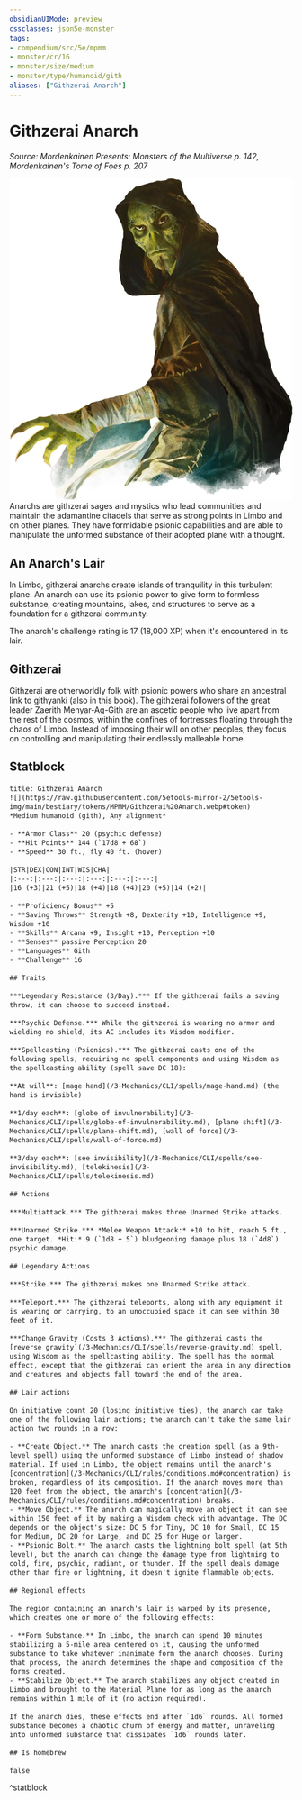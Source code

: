 ```yaml
---
obsidianUIMode: preview
cssclasses: json5e-monster
tags:
- compendium/src/5e/mpmm
- monster/cr/16
- monster/size/medium
- monster/type/humanoid/gith
aliases: ["Githzerai Anarch"]
---
```

# Githzerai Anarch
*Source: Mordenkainen Presents: Monsters of the Multiverse p. 142, Mordenkainen's Tome of Foes p. 207*  

![](https://raw.githubusercontent.com/5etools-mirror-2/5etools-img/main/bestiary/MPMM/Githzerai%20Anarch.webp#right)  
Anarchs are githzerai sages and mystics who lead communities and maintain the adamantine citadels that serve as strong points in Limbo and on other planes. They have formidable psionic capabilities and are able to manipulate the unformed substance of their adopted plane with a thought.

## An Anarch's Lair

In Limbo, githzerai anarchs create islands of tranquility in this turbulent plane. An anarch can use its psionic power to give form to formless substance, creating mountains, lakes, and structures to serve as a foundation for a githzerai community.

The anarch's challenge rating is 17 (18,000 XP) when it's encountered in its lair.

## Githzerai

Githzerai are otherworldly folk with psionic powers who share an ancestral link to githyanki (also in this book). The githzerai followers of the great leader Zaerith Menyar-Ag-Gith are an ascetic people who live apart from the rest of the cosmos, within the confines of fortresses floating through the chaos of Limbo. Instead of imposing their will on other peoples, they focus on controlling and manipulating their endlessly malleable home.


## Statblock

```ad-statblock
title: Githzerai Anarch
![](https://raw.githubusercontent.com/5etools-mirror-2/5etools-img/main/bestiary/tokens/MPMM/Githzerai%20Anarch.webp#token)
*Medium humanoid (gith), Any alignment*

- **Armor Class** 20 (psychic defense)
- **Hit Points** 144 (`17d8 + 68`) 
- **Speed** 30 ft., fly 40 ft. (hover)

|STR|DEX|CON|INT|WIS|CHA|
|:---:|:---:|:---:|:---:|:---:|:---:|
|16 (+3)|21 (+5)|18 (+4)|18 (+4)|20 (+5)|14 (+2)|

- **Proficiency Bonus** +5
- **Saving Throws** Strength +8, Dexterity +10, Intelligence +9, Wisdom +10
- **Skills** Arcana +9, Insight +10, Perception +10
- **Senses** passive Perception 20
- **Languages** Gith
- **Challenge** 16

## Traits

***Legendary Resistance (3/Day).*** If the githzerai fails a saving throw, it can choose to succeed instead.

***Psychic Defense.*** While the githzerai is wearing no armor and wielding no shield, its AC includes its Wisdom modifier.

***Spellcasting (Psionics).*** The githzerai casts one of the following spells, requiring no spell components and using Wisdom as the spellcasting ability (spell save DC 18):

**At will**: [mage hand](/3-Mechanics/CLI/spells/mage-hand.md) (the hand is invisible)

**1/day each**: [globe of invulnerability](/3-Mechanics/CLI/spells/globe-of-invulnerability.md), [plane shift](/3-Mechanics/CLI/spells/plane-shift.md), [wall of force](/3-Mechanics/CLI/spells/wall-of-force.md)

**3/day each**: [see invisibility](/3-Mechanics/CLI/spells/see-invisibility.md), [telekinesis](/3-Mechanics/CLI/spells/telekinesis.md)

## Actions

***Multiattack.*** The githzerai makes three Unarmed Strike attacks.

***Unarmed Strike.*** *Melee Weapon Attack:* +10 to hit, reach 5 ft., one target. *Hit:* 9 (`1d8 + 5`) bludgeoning damage plus 18 (`4d8`) psychic damage.

## Legendary Actions

***Strike.*** The githzerai makes one Unarmed Strike attack.

***Teleport.*** The githzerai teleports, along with any equipment it is wearing or carrying, to an unoccupied space it can see within 30 feet of it.

***Change Gravity (Costs 3 Actions).*** The githzerai casts the [reverse gravity](/3-Mechanics/CLI/spells/reverse-gravity.md) spell, using Wisdom as the spellcasting ability. The spell has the normal effect, except that the githzerai can orient the area in any direction and creatures and objects fall toward the end of the area.

## Lair actions

On initiative count 20 (losing initiative ties), the anarch can take one of the following lair actions; the anarch can't take the same lair action two rounds in a row:

- **Create Object.** The anarch casts the creation spell (as a 9th-level spell) using the unformed substance of Limbo instead of shadow material. If used in Limbo, the object remains until the anarch's [concentration](/3-Mechanics/CLI/rules/conditions.md#concentration) is broken, regardless of its composition. If the anarch moves more than 120 feet from the object, the anarch's [concentration](/3-Mechanics/CLI/rules/conditions.md#concentration) breaks.  
- **Move Object.** The anarch can magically move an object it can see within 150 feet of it by making a Wisdom check with advantage. The DC depends on the object's size: DC 5 for Tiny, DC 10 for Small, DC 15 for Medium, DC 20 for Large, and DC 25 for Huge or larger.  
- **Psionic Bolt.** The anarch casts the lightning bolt spell (at 5th level), but the anarch can change the damage type from lightning to cold, fire, psychic, radiant, or thunder. If the spell deals damage other than fire or lightning, it doesn't ignite flammable objects.  

## Regional effects

The region containing an anarch's lair is warped by its presence, which creates one or more of the following effects:

- **Form Substance.** In Limbo, the anarch can spend 10 minutes stabilizing a 5-mile area centered on it, causing the unformed substance to take whatever inanimate form the anarch chooses. During that process, the anarch determines the shape and composition of the forms created.  
- **Stabilize Object.** The anarch stabilizes any object created in Limbo and brought to the Material Plane for as long as the anarch remains within 1 mile of it (no action required).  

If the anarch dies, these effects end after `1d6` rounds. All formed substance becomes a chaotic churn of energy and matter, unraveling into unformed substance that dissipates `1d6` rounds later.

## Is homebrew

false
```
^statblock